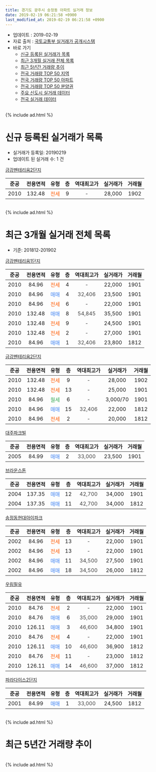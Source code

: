 ```yaml
---
title: 경기도 광주시 송정동 아파트 실거래 정보
date: 2019-02-19 06:21:58 +0900
last_modified_at: 2019-02-19 06:21:58 +0900
---
```


* 업데이트 : 2019-02-19
* 자료 출처 : [국토교통부 실거래가 공개시스템](http://rt.molit.go.kr)
* 바로 가기
    * [신규 등록된 실거래가 목록](#신규-등록된-실거래가-목록)
    * [최근 3개월 실거래 전체 목록](#최근-3개월-실거래-전체-목록)
    * [최근 5년간 거래량 추이](#최근-5년간-거래량-추이)
    * [전국 거래량 TOP 50 지역](https://ayogom.github.io/apt-trade-info/최근-3개월-전국에서-가장-거래가-많이-발생한-지역)
    * [전국 거래량 TOP 50 아파트](https://ayogom.github.io/apt-trade-info/최근-3개월-전국에서-가장-거래가-많이-발생한-아파트)
    * [전국 거래량 TOP 50 분양권](https://ayogom.github.io/apt-trade-info/최근-3개월-전국에서-가장-거래가-많이-발생한-분양권)
    * [주요 신도시 실거래 데이터](https://ayogom.github.io/apt-trade-info/주요-신도시)
    * [전국 실거래 데이터](https://ayogom.github.io/apt-trade-info/전국)
<br>
{% include ad.html %}
<br>

# 신규 등록된 실거래가 목록
* 실거래가 등록일: 20190219
* 업데이트 된 실거래 수: 1 건


[금강펜테리움2단지](https://search.naver.com/search.naver?query=%EA%B2%BD%EA%B8%B0%EB%8F%84+%EA%B4%91%EC%A3%BC%EC%8B%9C+%EC%86%A1%EC%A0%95%EB%8F%99+%EA%B8%88%EA%B0%95%ED%8E%9C%ED%85%8C%EB%A6%AC%EC%9B%802%EB%8B%A8%EC%A7%80)

|준공|전용면적|유형|층|역대최고가|실거래가|거래월|
|:---:|:---:|:---:|:---:|:---:|:---:|:---:|
|2010|132.48|<span style="color:#ff5a00">전세</span>|9|<span style="color:#444444">-</span>|28,000|1902|


<br>
{% include ad.html %}
<br>

# 최근 3개월 실거래 전체 목록
* 기준: 201812-201902


[금강펜테리움1단지](https://search.naver.com/search.naver?query=%EA%B2%BD%EA%B8%B0%EB%8F%84+%EA%B4%91%EC%A3%BC%EC%8B%9C+%EC%86%A1%EC%A0%95%EB%8F%99+%EA%B8%88%EA%B0%95%ED%8E%9C%ED%85%8C%EB%A6%AC%EC%9B%801%EB%8B%A8%EC%A7%80)

|준공|전용면적|유형|층|역대최고가|실거래가|거래월|
|:---:|:---:|:---:|:---:|:---:|:---:|:---:|
|2010|84.96|<span style="color:#ff5a00">전세</span>|4|<span style="color:#444444">-</span>|22,000|1901|
|2010|84.96|<span style="color:#4285f3">매매</span>|4|<span style="color:#444444">32,406</span>|23,500|1901|
|2010|84.96|<span style="color:#ff5a00">전세</span>|6|<span style="color:#444444">-</span>|22,000|1901|
|2010|132.48|<span style="color:#4285f3">매매</span>|8|<span style="color:#444444">54,845</span>|35,500|1901|
|2010|132.48|<span style="color:#ff5a00">전세</span>|9|<span style="color:#444444">-</span>|24,500|1901|
|2010|132.48|<span style="color:#ff5a00">전세</span>|2|<span style="color:#444444">-</span>|27,000|1901|
|2010|84.96|<span style="color:#4285f3">매매</span>|1|<span style="color:#444444">32,406</span>|23,800|1812|

[금강펜테리움2단지](https://search.naver.com/search.naver?query=%EA%B2%BD%EA%B8%B0%EB%8F%84+%EA%B4%91%EC%A3%BC%EC%8B%9C+%EC%86%A1%EC%A0%95%EB%8F%99+%EA%B8%88%EA%B0%95%ED%8E%9C%ED%85%8C%EB%A6%AC%EC%9B%802%EB%8B%A8%EC%A7%80)

|준공|전용면적|유형|층|역대최고가|실거래가|거래월|
|:---:|:---:|:---:|:---:|:---:|:---:|:---:|
|2010|132.48|<span style="color:#ff5a00">전세</span>|9|<span style="color:#444444">-</span>|28,000|1902|
|2010|132.48|<span style="color:#ff5a00">전세</span>|13|<span style="color:#444444">-</span>|25,000|1901|
|2010|84.96|<span style="color:#34a853">월세</span>|6|<span style="color:#444444">-</span>|3,000/70|1901|
|2010|84.96|<span style="color:#4285f3">매매</span>|15|<span style="color:#444444">32,406</span>|22,000|1812|
|2010|84.96|<span style="color:#ff5a00">전세</span>|2|<span style="color:#444444">-</span>|20,000|1812|

[대주파크빌](https://search.naver.com/search.naver?query=%EA%B2%BD%EA%B8%B0%EB%8F%84+%EA%B4%91%EC%A3%BC%EC%8B%9C+%EC%86%A1%EC%A0%95%EB%8F%99+%EB%8C%80%EC%A3%BC%ED%8C%8C%ED%81%AC%EB%B9%8C)

|준공|전용면적|유형|층|역대최고가|실거래가|거래월|
|:---:|:---:|:---:|:---:|:---:|:---:|:---:|
|2005|84.99|<span style="color:#4285f3">매매</span>|2|<span style="color:#444444">33,000</span>|23,500|1901|

[브라운스톤](https://search.naver.com/search.naver?query=%EA%B2%BD%EA%B8%B0%EB%8F%84+%EA%B4%91%EC%A3%BC%EC%8B%9C+%EC%86%A1%EC%A0%95%EB%8F%99+%EB%B8%8C%EB%9D%BC%EC%9A%B4%EC%8A%A4%ED%86%A4)

|준공|전용면적|유형|층|역대최고가|실거래가|거래월|
|:---:|:---:|:---:|:---:|:---:|:---:|:---:|
|2004|137.35|<span style="color:#4285f3">매매</span>|12|<span style="color:#444444">42,700</span>|34,000|1901|
|2004|137.35|<span style="color:#4285f3">매매</span>|11|<span style="color:#444444">42,700</span>|34,000|1812|

[송정동현대아이파크](https://search.naver.com/search.naver?query=%EA%B2%BD%EA%B8%B0%EB%8F%84+%EA%B4%91%EC%A3%BC%EC%8B%9C+%EC%86%A1%EC%A0%95%EB%8F%99+%EC%86%A1%EC%A0%95%EB%8F%99%ED%98%84%EB%8C%80%EC%95%84%EC%9D%B4%ED%8C%8C%ED%81%AC)

|준공|전용면적|유형|층|역대최고가|실거래가|거래월|
|:---:|:---:|:---:|:---:|:---:|:---:|:---:|
|2002|84.96|<span style="color:#ff5a00">전세</span>|13|<span style="color:#444444">-</span>|22,000|1901|
|2002|84.96|<span style="color:#ff5a00">전세</span>|13|<span style="color:#444444">-</span>|22,000|1901|
|2002|84.96|<span style="color:#4285f3">매매</span>|11|<span style="color:#444444">34,500</span>|27,500|1901|
|2002|84.96|<span style="color:#4285f3">매매</span>|18|<span style="color:#444444">34,500</span>|26,000|1812|

[우림필유](https://search.naver.com/search.naver?query=%EA%B2%BD%EA%B8%B0%EB%8F%84+%EA%B4%91%EC%A3%BC%EC%8B%9C+%EC%86%A1%EC%A0%95%EB%8F%99+%EC%9A%B0%EB%A6%BC%ED%95%84%EC%9C%A0)

|준공|전용면적|유형|층|역대최고가|실거래가|거래월|
|:---:|:---:|:---:|:---:|:---:|:---:|:---:|
|2010|84.76|<span style="color:#ff5a00">전세</span>|2|<span style="color:#444444">-</span>|22,000|1901|
|2010|84.76|<span style="color:#4285f3">매매</span>|6|<span style="color:#444444">35,000</span>|29,000|1901|
|2010|126.11|<span style="color:#4285f3">매매</span>|3|<span style="color:#444444">46,600</span>|34,800|1901|
|2010|84.76|<span style="color:#ff5a00">전세</span>|4|<span style="color:#444444">-</span>|22,000|1901|
|2010|126.11|<span style="color:#4285f3">매매</span>|10|<span style="color:#444444">46,600</span>|36,900|1812|
|2010|84.76|<span style="color:#ff5a00">전세</span>|11|<span style="color:#444444">-</span>|23,000|1812|
|2010|126.11|<span style="color:#4285f3">매매</span>|14|<span style="color:#444444">46,600</span>|37,000|1812|

[파라다이스2단지](https://search.naver.com/search.naver?query=%EA%B2%BD%EA%B8%B0%EB%8F%84+%EA%B4%91%EC%A3%BC%EC%8B%9C+%EC%86%A1%EC%A0%95%EB%8F%99+%ED%8C%8C%EB%9D%BC%EB%8B%A4%EC%9D%B4%EC%8A%A42%EB%8B%A8%EC%A7%80)

|준공|전용면적|유형|층|역대최고가|실거래가|거래월|
|:---:|:---:|:---:|:---:|:---:|:---:|:---:|
|2001|84.99|<span style="color:#4285f3">매매</span>|1|<span style="color:#444444">33,000</span>|24,500|1812|


<br>
{% include ad.html %}
<br>

# 최근 5년간 거래량 추이


<div style="width:100%;">
    <canvas id="deal_progress" height="200"></canvas>
</div>

<script>
new Chart(document.getElementById("deal_progress"), {
    type: 'line',
    data: {
        labels: ['201402','201403','201404','201405','201406','201407','201408','201409','201410','201411','201412','201501','201502','201503','201504','201505','201506','201507','201508','201509','201510','201511','201512','201601','201602','201603','201604','201605','201606','201607','201608','201609','201610','201611','201612','201701','201702','201703','201704','201705','201706','201707','201708','201709','201710','201711','201712','201801','201802','201803','201804','201805','201806','201807','201808','201809','201810','201811','201812','201901','201902'],
        datasets: [{
            label: '매매',
            pointRadius: 1,
            data: [12, 14, 10, 9, 11, 11, 12, 17, 19, 11, 10, 13, 12, 32, 27, 25, 11, 15, 16, 21, 18, 7, 4, 7, 6, 10, 14, 6, 16, 14, 12, 10, 17, 11, 8, 6, 6, 8, 7, 20, 12, 20, 6, 8, 8, 15, 5, 4, 11, 16, 20, 10, 9, 7, 6, 15, 9, 10, 7, 7, 0],
            borderColor: "rgba(255, 201, 14, 1)",
            backgroundColor: "rgba(255, 201, 14, 0.5)",
            fill: false,
            lineTension: 0
        },{
            label: '전월세',
            pointRadius: 1,
            data: [14, 28, 25, 20, 15, 24, 16, 22, 17, 13, 4, 11, 15, 19, 17, 12, 14, 13, 13, 8, 9, 9, 14, 11, 17, 16, 17, 20, 18, 20, 14, 24, 18, 16, 10, 7, 17, 13, 10, 8, 9, 10, 10, 7, 4, 8, 9, 6, 8, 11, 14, 9, 11, 6, 10, 19, 11, 5, 2, 10, 1],
            borderColor: "rgba(0, 141, 185, 1)",
            backgroundColor: "rgba(0, 141, 185, 0.5)",
            fill: false,
            lineTension: 0
        }
        ]
    },
    options: {
        responsive: true,
        title: {
            display: false
        },
        tooltips: {
            mode: 'index',
            intersect: false
        },
        hover: {
            mode: 'nearest',
            intersect: true
        },
        scales: {
            xAxes: [{
                display: true,
                scaleLabel: {
                    display: true,
                    labelString: '년/월'
                }
            }],
            yAxes: [{
                display: true,
                ticks: {
                    suggestedMin: 0,
                },
                scaleLabel: {
                    display: true,
                    labelString: '실거래 수'
                }
            }]
        }
    }
});

</script>


<br>
{% include ad.html %}
<br>

